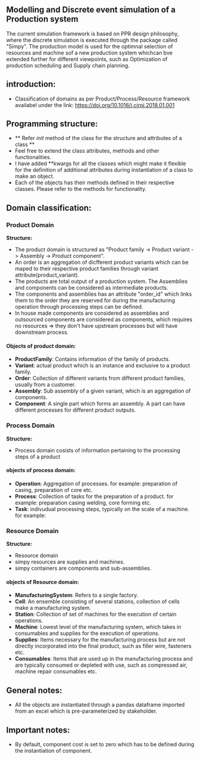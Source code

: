 ## Modelling and Discrete event simulation of a Production system
The current simulation framework is based on PPR design philosophy, where the discrete simulation is executed through the package called "Simpy". The production model is used for the optimnal selection of resources and machine sof a new production system whichcan bve extended further for different viewpoints, such as Optimization of production scheduling and Supply chain planning.

## introduction:
- Classification of domains as per Product/Process/Resource framework availabel under the link: https://doi.org/10.1016/j.cirpj.2018.01.001

## Programming structure:
- ** Refer _init_ method of the class for the structure and attributes of a class **
- Feel free to extend the class attributes, methods and other functionalities. 
- I have added **kwargs for all the classes which might make it flexible for the definition of additional attributes during instantiation of a class to make an object.
- Each of the objects has their methods defined in their respective classes. Please refer to the methods for functionality.

## Domain classification:
### Product Domain
**Structure:**
- The product domain is structured as "Product family -> Product variant -> Assembly -> Product component".
- An order is an aggregation of dicfferent product variants which can be maped to their respective product families through variant attribute(product_variant).
- The products are total output of a production system. The Assemblies and components can be considered as intermediate products.
- The components and assemblies has an attribute "order_id" which links them to the order they are reserved for during the manufacturing operation through processing steps can be defined.
- In house made components are considered as assemblies and outsourced components are considered as components, which requires no resources => they don't have upstream processes but will have downstream process.

#### Objects of product domain:
- **ProductFamily**: Contains information of the family of products.
- **Variant**: actual product which is an instance and exclusive to a product family.
- **Order**: Collection of different variants from different product families, usually from a customer.
- **Assembly**: Sub assembly of a given variant, which is an  aggregation of components.
- **Component**: A single part which forms an assembly. A part can have different processes for different product outputs.

 
### Process Domain
**Structure:**
- Process domain cosists of information pertaining to the processing steps of a product 

#### objects of process domain:
- **Operation**: Aggregation of processes. for example: preparation of casing, preparation of core etc.
- **Process**: Collection of tasks for the preparation of a product. for example: preparation casing welding, core forming etc.
- **Task**: indivudual processing steps, typically on the scale of a machine. for example: 


### Resource Domain
**Structure:**
- Resource domain 
- simpy resources are supplies and machines.
- simpy containers are components and sub-assemblies.

#### objects of Resource domain:
- **ManufacturingSystem**: Refers to a single factory.
- **Cell**: An ensemble consisting of several stations, collection of cells make a manufacturing system.
- **Station**: Collection of set of machines for the execution of certain operations.
- **Machine**: Lowest level of the manufacturing system, which takes in consumables and supplies for the execution of operations.
- **Supplies**: Items necessary for the manufacturing process but are not directly incorporated into the final product, such as filler wire, fasteners etc.
- **Consumables**: Items that are used up in the manufacturing process and are typically consumed or depleted with use, such as compressed air, machine repair consumables etc.


## General notes:
- All the objects are instantiated through a pandas dataframe imported from an excel which is pre-parameterized by stakeholder.

## Important notes:
- By default, component cost is set to zero which has to be defined during the instantiation of component.